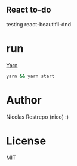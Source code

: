 
## React to-do

testing react-beautifil-dnd

# run

[Yarn](https://github.com/yarnpkg/)

```sh
yarn && yarn start

```

# Author 
Nicolas Restrepo (nico) :)

# License 

MIT
